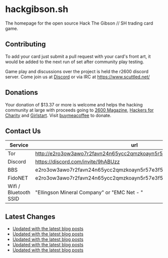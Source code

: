 # hackgibson.sh
The homepage for the open source Hack The Gibson // SH trading card game.


## Contributing

To add your card just submit a pull request with your card's front art, it would be added to the next run of set after community play testing.

Game play and discussions over the project is held the r2600 discord server. Come join us at [Discord](https://discord.com/invite/9hABUzz) or via IRC at https://www.scuttled.net/


## Donations

Your donation of $13.37 or more is welcome and helps the hacking community at large with proceeds going to [2600 Magazine](https://2600.com/), [Hackers for Charity](https://hackersforcharity.org) and [Girlstart](https://girlstart.org).  Visit [buymeacoffee](https://www.buymeacoffee.com/hackgibson.sh) to donate.


## Contact Us

Service | url
-|-
Tor | http://e2ro3ow3awo7r2favn24n65ycc2qmzkoayn5r57e3f56nvjwdcgg32ad.onion
Discord | https://discord.com/invite/9hABUzz
BBS | e2ro3ow3awo7r2favn24n65ycc2qmzkoayn5r57e3f56nvjwdcgg32ad.onion:23
FidoNET | e2ro3ow3awo7r2favn24n65ycc2qmzkoayn5r57e3f56nvjwdcgg32ad.onion:24554
Wifi / Bluetooth SSID | "Ellingson Mineral Company" or "EMC Net - <fidonet address>"

## Latest Changes
<!-- BLOG-POST-LIST:START -->
- [Updated with the latest blog posts](https://github.com/DFW2600/hackgibson.sh/commit/173dea787c6e905ca084fc66baeae1c27cb68b4f)
- [Updated with the latest blog posts](https://github.com/DFW2600/hackgibson.sh/commit/0b24cd7aae9d305f9cfd930a968c5e6a55ac7701)
- [Updated with the latest blog posts](https://github.com/DFW2600/hackgibson.sh/commit/c5f48b1973dbf7575385c003783164bd3a825108)
- [Updated with the latest blog posts](https://github.com/DFW2600/hackgibson.sh/commit/137533ad3cce1e49a6ffd9e750330670b78a3069)
- [Updated with the latest blog posts](https://github.com/DFW2600/hackgibson.sh/commit/b76f09264601418edf3c956846a136b033c8f729)
<!-- BLOG-POST-LIST:END -->
